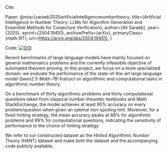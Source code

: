 Cite:

Paper: @misc{saraeb2025artificialintelligencenumbertheory,
      title={Artificial Intelligence in Number Theory: LLMs for Algorithm Generation and Ensemble Methods for Conjecture Verification}, 
      author={Ali Saraeb},
      year={2025},
      eprint={2504.19451},
      archivePrefix={arXiv},
      primaryClass={math.NT},
      url={https://arxiv.org/abs/2504.19451}, 
}

Code: [![DOI](https://zenodo.org/badge/DOI/10.5281/zenodo.15293187.svg)](https://doi.org/10.5281/zenodo.15293187)

Recent benchmarks of large language models have mainly focused on general mathematics problems and the currently infeasible objective of automated theorem proving. In this project, we focus on a more specialized domain: we evaluate the performance of the state-of-the-art large language model *Qwen2.5-Math-7B-Instruct* on algorithmic and computational tasks in algorithmic number theory. 

On a benchmark of thirty algorithmic problems and thirty computational questions taken from classical number-theoretic textbooks and Math StackExchange, the model achieves at least 95% accuracy on every problem/question when given an optimal non-spoiling hint. Moreover, for a fixed hinting strategy, the mean accuracy peaks at 88% for algorithmic problems and 89% for computational questions, indicating the sensitivity of performance to the choice of hinting strategy. 

We refer to our constructed dataset as the *Hinted Algorithmic Number Theory* (HANT) dataset and make both the dataset and the accompanying code publicly available.
